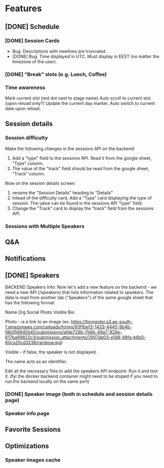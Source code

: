 # Features

## [DONE] Schedule
### [DONE] Session Cards
- Bug: Descriptions with newlines are truncated.
- [DONE] Bug: Time displayed in UTC. Must display in EEST (no matter the timezone of the user).
### [DONE] "Break" slots (e.g. Lunch, Coffee)


### Time awareness
Mark current slot (red dot next to stage name)
Auto scroll to current slot (upon reload only?)
Update the current day marker. 
Auto switch to current date upon reload.

## Session details
### Session difficulty
Make the following changes in the sessions API on the backend:
1. Add a "type" field to the sessions API. Read it from the google sheet, "Type" column.
2. The value of the "track" field should be read from the google sheet, "Track" column.



Now on the session details screen:
1. rename the "Session Details" heading to "Details" 
2. Intead of the difficutly card, Add a "Type" card displaying the type of session. The value can be found in the sessions API "type" field.
3. Change the "Track" card to display the "track" field from the sessions API.


### Sessions with Multiple Speakers

## Q&A

## Notifications

## [DONE] Speakers
BACKEND Speakers Info: Now let's add a new feature on the backend - we need a new API (/speakers) that lists information related to speakers. The data is read from another tab ("Speakers") of the same google sheet that has the following format:

Name	Org	Social	Photo	Visible	Bio

Photo - is a link to an image (ex: https://formester.s3.ap-south-1.amazonaws.com/uploads/forms/93f1bef3-1433-4445-9b4b-f4b0599d2b45/submissions/afde729b-7b6b-49a7-928e-617ba69822c3/submission_attachments/2907ab03-e1d8-48fa-b6b0-60ca25cd3238/rainbow.jpg)

Visible - if false, the speaker is not displayed.

The name acts as an identifier. 

Edit all the necessary files to add the speakers API endpoint. Run it and test it. (fyi the docker backend container might need to be stoped if you need to run the backend locally on the same port)

### [DONE] Speaker image (both in schedule and session details page)
### Speaker info page


## Favorite Sessions

## Optimizations
### Speaker images cache